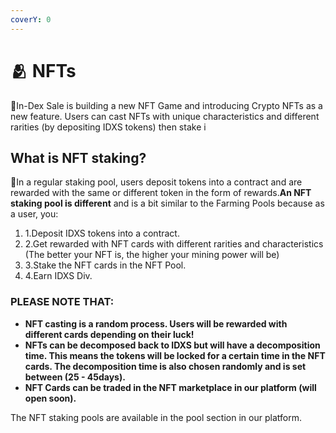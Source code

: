 ```yaml
---
coverY: 0
---
```


# 🫂 NFTs

:clap:In-Dex Sale is building a new NFT Game and introducing Crypto NFTs as a new feature. Users can cast NFTs with unique characteristics and different rarities (by depositing IDXS tokens) then stake i

## **What is NFT staking?** <a href="#what-is-nft-staking" id="what-is-nft-staking"></a>

:clap:In a regular staking pool, users deposit tokens into a contract and are rewarded with the same or different token in the form of rewards.**An NFT staking pool is different** and is a bit similar to the Farming Pools because as a user, you:

1. 1.Deposit IDXS tokens into a contract.
2. 2.Get rewarded with NFT cards with different rarities and characteristics (The better your NFT is, the higher your mining power will be)
3. 3.Stake the NFT cards in the NFT Pool.
4. 4.Earn IDXS Div.

### **PLEASE NOTE THAT:** <a href="#please-note-that" id="please-note-that"></a>

* **NFT casting is a random process. Users will be rewarded with different cards depending on their luck!**
* **NFTs can be decomposed back to IDXS but will have a decomposition time. This means the tokens will be locked for a certain time in the NFT cards. The decomposition time is also chosen randomly and is set between (25 - 45days).**
* **NFT Cards can be traded in the NFT marketplace in our platform (will open soon).**

The NFT staking pools are available in the pool section in our platform.
